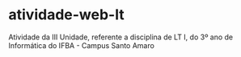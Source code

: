 # atividade-web-lt
Atividade da III Unidade, referente a disciplina de LT I, do 3º ano de Informática do IFBA - Campus Santo Amaro
